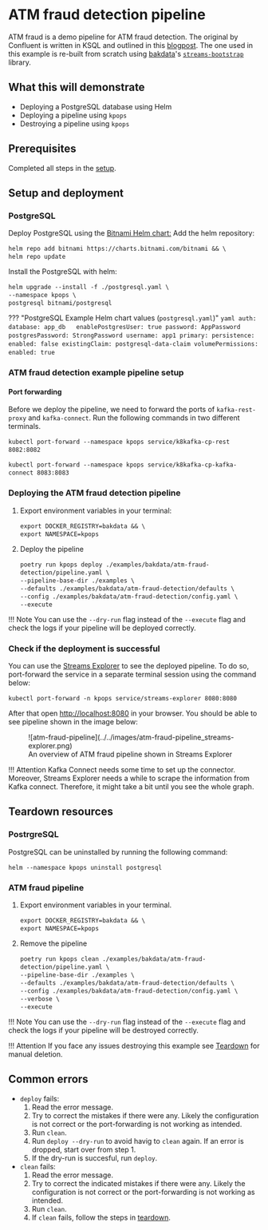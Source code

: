 # ATM fraud detection pipeline

ATM fraud is a demo pipeline for ATM fraud detection. 
The original by Confluent is written in KSQL 
and outlined in this [blogpost](https://www.confluent.io/blog/atm-fraud-detection-apache-kafka-ksql/). 
The one used in this example is re-built from scratch using [bakdata](https://bakdata.com/)'s 
[`streams-bootstrap`](https://github.com/bakdata/streams-bootstrap) library.

## What this will demonstrate

- Deploying a PostgreSQL database using Helm
- Deploying a pipeline using `kpops`
- Destroying a pipeline using `kpops`

## Prerequisites

Completed all steps in the [setup](../getting-started/setup).

## Setup and deployment

### PostgreSQL

Deploy PostgreSQL using the [Bitnami Helm chart:](https://artifacthub.io/packages/helm/bitnami/postgresql)
Add the helm repository:
```shell
helm repo add bitnami https://charts.bitnami.com/bitnami && \
helm repo update
```

Install the PostgreSQL with helm:
```shell
helm upgrade --install -f ./postgresql.yaml \
--namespace kpops \
postgresql bitnami/postgresql
```

??? "PostgreSQL Example Helm chart values (`postgresql.yaml`)"
    ```yaml
    auth:
      database: app_db  
      enablePostgresUser: true
      password: AppPassword
      postgresPassword: StrongPassword
      username: app1
    primary:
      persistence:
        enabled: false
        existingClaim: postgresql-data-claim
    volumePermissions:
      enabled: true
    ```

### ATM fraud detection example pipeline setup

#### Port forwarding

Before we deploy the pipeline, we need to forward the ports of `kafka-rest-proxy` and `kafka-connect`. 
Run the following commands in two different terminals.

```shell
kubectl port-forward --namespace kpops service/k8kafka-cp-rest 8082:8082
```

```shell
kubectl port-forward --namespace kpops service/k8kafka-cp-kafka-connect 8083:8083
```

### Deploying the ATM fraud detection pipeline

1. Export environment variables in your terminal:

    ```shell
    export DOCKER_REGISTRY=bakdata && \
    export NAMESPACE=kpops
    ```

2. Deploy the pipeline

    ```shell
    poetry run kpops deploy ./examples/bakdata/atm-fraud-detection/pipeline.yaml \
    --pipeline-base-dir ./examples \
    --defaults ./examples/bakdata/atm-fraud-detection/defaults \
    --config ./examples/bakdata/atm-fraud-detection/config.yaml \
    --execute
    ```
   
!!! Note
    You can use the `--dry-run` flag instead of the `--execute` flag and check the logs if your pipeline will be
    deployed correctly.

### Check if the deployment is successful

You can use the [Streams Explorer](https://github.com/bakdata/streams-explorer) to see the deployed pipeline. 
To do so, port-forward the service in a separate terminal session using the command below:

```shell
kubectl port-forward -n kpops service/streams-explorer 8080:8080
```
After that open [http://localhost:8080](http://localhost:8080) in your browser. 
You should be able to see pipeline shown in the image below:

<figure markdown>
  ![atm-fraud-pipeline](../../images/atm-fraud-pipeline_streams-explorer.png)
  <figcaption>An overview of ATM fraud pipeline shown in Streams Explorer</figcaption>
</figure>

!!! Attention
    Kafka Connect needs some time to set up the connector. 
    Moreover, Streams Explorer needs a while to scrape the information from Kafka connect.
    Therefore, it might take a bit until you see the whole graph.

## Teardown resources

### PostrgreSQL

PostgreSQL can be uninstalled by running the following command:

```shell
helm --namespace kpops uninstall postgresql
```

### ATM fraud pipeline

1. Export environment variables in your terminal.

    ```shell
    export DOCKER_REGISTRY=bakdata && \
    export NAMESPACE=kpops
    ```

2. Remove the pipeline

    ```shell
    poetry run kpops clean ./examples/bakdata/atm-fraud-detection/pipeline.yaml \
    --pipeline-base-dir ./examples \
    --defaults ./examples/bakdata/atm-fraud-detection/defaults \
    --config ./examples/bakdata/atm-fraud-detection/config.yaml \
    --verbose \
    --execute
    ```
!!! Note
    You can use the `--dry-run` flag instead of the `--execute` flag and check the logs if your pipeline will be
    destroyed correctly.

!!! Attention
    If you face any issues destroying this example see [Teardown](../getting-started/teardown) for manual deletion.

## Common errors

- `deploy` fails:
    1. Read the error message.
    2. Try to correct the mistakes if there were any. Likely the configuration is not correct or the port-forwarding is not working as intended.
    3. Run `clean`.
    4. Run `deploy --dry-run` to avoid havig to `clean` again. If an error is dropped, start over from step 1.
    5. If the dry-run is succesful, run `deploy`.
- `clean` fails:
    1. Read the error message.
    2. Try to correct the indicated mistakes if there were any. Likely the configuration is not correct or the port-forwarding is not working as intended.
    3. Run `clean`.
    4. If `clean` fails, follow the steps in [teardown](../getting-started/teardown).

